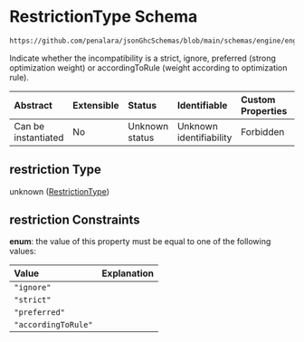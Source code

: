 # RestrictionType Schema

```txt
https://github.com/penalara/jsonGhcSchemas/blob/main/schemas/engine/engineSpecification.schema.json#/definitions/dailyOcupation/properties/minimumTeaching/properties/restriction
```

Indicate whether the incompatibility is a strict, ignore, preferred (strong optimization weight) or accordingToRule (weight according to optimization rule).

| Abstract            | Extensible | Status         | Identifiable            | Custom Properties | Additional Properties | Access Restrictions | Defined In                                                                                               |
| :------------------ | :--------- | :------------- | :---------------------- | :---------------- | :-------------------- | :------------------ | :------------------------------------------------------------------------------------------------------- |
| Can be instantiated | No         | Unknown status | Unknown identifiability | Forbidden         | Allowed               | none                | [engineSpecification.schema.json\*](../../../out/engineSpecification.schema.json "open original schema") |

## restriction Type

unknown ([RestrictionType](enginespecification-definitions-dailyocupation-properties-minimumteaching-properties-restrictiontype.md))

## restriction Constraints

**enum**: the value of this property must be equal to one of the following values:

| Value               | Explanation |
| :------------------ | :---------- |
| `"ignore"`          |             |
| `"strict"`          |             |
| `"preferred"`       |             |
| `"accordingToRule"` |             |
